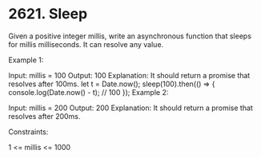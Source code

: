 # 2621. Sleep

Given a positive integer millis, write an asynchronous function that sleeps for millis milliseconds. It can resolve any value.

Example 1:

Input: millis = 100
Output: 100
Explanation: It should return a promise that resolves after 100ms.
let t = Date.now();
sleep(100).then(() => {
console.log(Date.now() - t); // 100
});
Example 2:

Input: millis = 200
Output: 200
Explanation: It should return a promise that resolves after 200ms.

Constraints:

1 <= millis <= 1000
